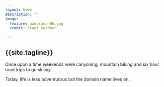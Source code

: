 ```yaml
---
layout: home
description: ""
image:
  feature: panorama-06.jpg
  credit: Grant Gardner

---
```

## {{site.tagline}}

Once upon a time weekends were canyoning, mountain biking and six hour road trips to go skiing.

Today, life is less adventurous but the domain name lives on.
